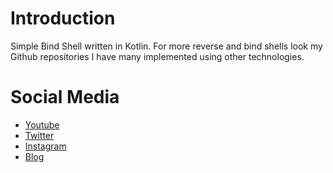 # Introduction
Simple Bind Shell written in Kotlin.
For more reverse and bind shells look my Github repositories I have many implemented
using other technologies.

# Social Media
- [Youtube](https://youtube.com/Melardev)
- [Twitter](https://twitter.com/@melardev)
- [Instagram](https://instagram.com/melar_dev)
- [Blog](http://melardev.com)
